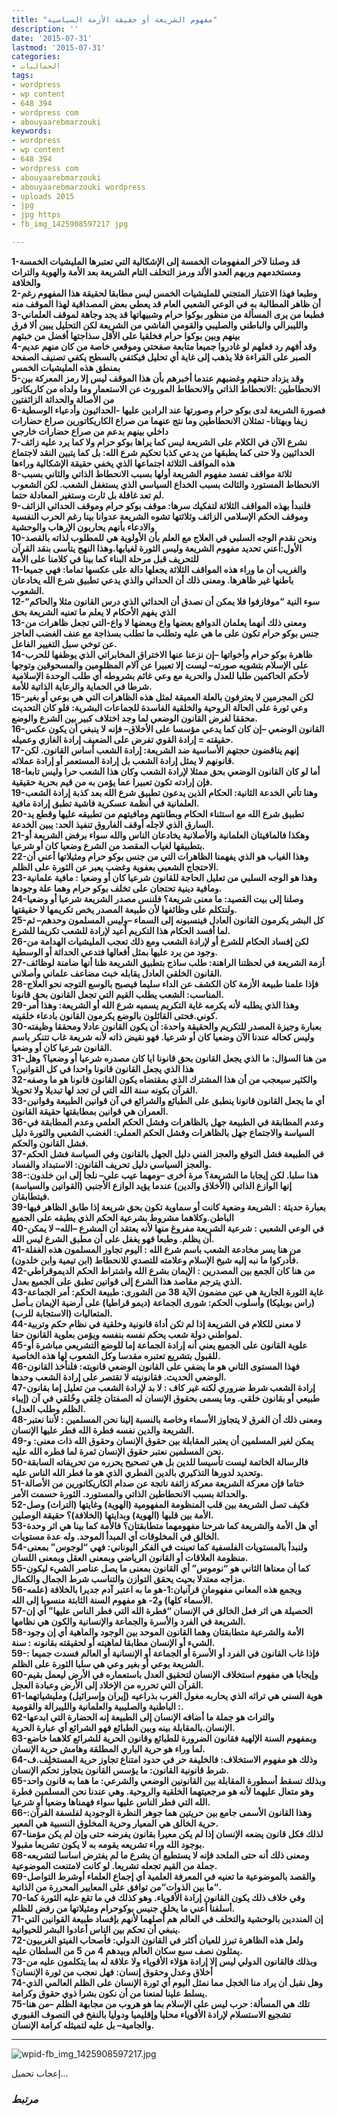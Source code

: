 ```yaml
---
title: "مفهوم الشريعة أو حقيقة الأزمة السياسية"
description: ''
date: '2015-07-31'
lastmod: '2015-07-31'
categories:
- الجماليات
tags:
- wordpress
- wp content
- 648 394
- wordpress com
- abouyaarebmarzouki
keywords:
- wordpress
- wp content
- 648 394
- wordpress com
- abouyaarebmarzouki
- abouyaarebmarzouki wordpress
- uploads 2015
- jpg
- jpg https
- fb_img_1425908597217 jpg

---
```

**1-قد وصلنا لآخر المفهومات الخمسة إلى الإشكالية التي تعتبرها المليشيات الخمسة ومستخدمهم وربهم العدو الألد ورمز التخلف التام الشريعة بعد الأمة والهوية والتراث والخلافة  
2-وطبعا فهذا الاعتبار المتجني للمليشيات الخمس ليس مطابقا لحقيقة هذا المفهوم رغم أن ظاهر المطالبة به في الوعي الشعبي العام قد يعطي بعض المصداقية لهذا الموقف منه  
3-فطبعا من يرى المسألة من منظور بوكوا حرام وشبيهاتها قد يجد وجاهة لموقف العلماني والليبرالي والباطني والصليبي والقومي الفاشي من الشريعة لكن التحليل يبين ألا فرق بينهم وبين بوكوا حرام فخلقيا على الأقل سذاجتها أفضل من خبثهم  
4-وقد أفهم رد فعلهم لو غادروا جميعا متابعة صفحتي وموقعي خاصة من كان منهم عديم الصبر على القراءة فلا يذهب إلى غاية أي تحليل فيكتفي بالسطح يكفي تصنيف الصفحة بمنطق هذه المليشيات الخمس  
5-وقد يزداد حنقهم وغضبهم عندما أخبرهم بأن هذا الموقف ليس إلا رمز المعركة بين الانحطاطين :الانحطاط الذاتي والانحطاط الموروث عن الاستعمار وما ولداه من كاريكاتور من الأصالة والحداثة الزائفتين  
6-فصورة الشريعة لدى بوكو حرام وصورتها عند الرادين عليها -الحداثيون وأدعياء الوسطية زيفا وبهتانا- تمثلان الانحطاطين وما نتج عنهما من صراع الكاريكاتورين صراع حضارات داخلي بينهم بدعم من صراع حضارات خارجي  
7-نشرع الآن في الكلام على الشريعة ليس كما يراها بوكو حرام ولا كما يرد عليه زائف الحداثيين ولا حتى كما يطبقها من يدعي كذبا تحكيم شرع الله: بل كما يتبين النقد لاجتماع هذه المواقف الثلاثة اجتماعها الذي يخفي حقيقة الإشكالية وراءها  
8-ثلاثة مواقف تفسد مفهوم الشريعة أولها بسبب الانحطاط الذاتي والثاني بسبب الانحطاط المستورد والثالث بسبب الخداع السياسي الذي يستغفل الشعب. لكن الشعوب لم تعد غافلة بل ثارت وستغير المعادلة حتما.  
9-فلنبدأ بهذه المواقف الثلاثة لتفكيك سرها: موقف بوكو حرام وموقف الحداثي الزائف وموقف الحكم الإسلامي الزائف وثلاثتها تشوه الشريعة عدوانا بينا رغم الحرب النفسية والادعاء بأنهم يحاربون الإرهاب والوحشية  
10-ونحن نقدم الوجه السلبي في العلاج مع العلم بأن الأولوية هي للمطلوب لذاته بالقصد الأول:أعني تحديد مفهوم الشريعة وليس الثورة لغيابها.وهذا النهج يتأسى بنقد القرآن للتحريف قبل مرحلة البناء كما بينا في كلامنا على الأمة  
11-والغريب أن ما وراء هذه المواقف الثلاثة يجعلها دالة على عكسها تماما: فهي جميعا باطنها غير ظاهرها. ومعنى ذلك أن الحداثي والذي يدعي تطبيق شرع الله يخادعان الشعوب.  
12-“سوء النية “موفازفوا فلا يمكن أن نصدق أن الحداثي الذي درس القانون مثلا والحاكم الذي يفهم الأحكام لا يعلم ما تعنيه الشريعة بحق  
13-ومعنى ذلك أنهما يعلمان الدوافع بعضها واع وبعضها لا واع-التي تجعل ظاهرات من جنس بوكو حرام تكون على ما هي عليه وتطلب ما تطلب بسذاجة مع عنف الغضب العاجز عن توخي سبل التغيير الفاعل.  
14-ظاهرة بوكو حرام وأخواتها –إن نزعنا عنها الاختراق المخابراتي الذي يوظفها للحرب على الإسلام بتشويه صورته– ليست إلا تعبيرا عن آلام المظلومين والمسحوقين وتوجها لأحكم الحاكمين طلبا للعدل والحرية مع وعي غائم بشروطه أي طلب الوحدة الإسلامية شرطا في الحماية والرعاية الذاتية للأمة.  
15-لكن المجرمين لا يعترفون بالعلة العميقة لمثل هذه الظاهرات التي هي بوعي أو بغير وعي ثورة على الحالة الروحية والخلقية الفاسدة للجماعات البشرية: فلو كان التحديث محققا لغرض القانون الوضعي لما وجد اختلاف كبير بين الشرع والوضع.  
16-القانون الوضعي –إن كان كما يدعي مؤسسا على الأخلاق– فإنه لا ينبغي أن يكون عكس حقيقته = إرادة القوي تفرض على الضعيف إرادة الغازي وعميله.  
17-إنهم يناقضون حجتهم الأساسية ضد الشريعة: إرادة الشعب أساس القانون. لكن قانونهم لا يمثل إرادة الشعب بل إرادة المستعمر أو إرادة عملائه.  
18-أما لو كان القانون الوضعي بحق ممثلا لإرادة الشعب وكان هذا الشعب حرا وليس تابعا فإن إرادته تكون تعبيرا عما يؤمن به من قيم بحرية حقيقية.  
19-وهنا تأتي الخدعة الثانية: الحكام الذين يدعون تطبيق شرع الله بعد كذبة إرادة الشعب العلمانية في أنظمة عسكرية فاشية تطبق إرادة مافية.  
20-تطبيق شرع الله مع استثناء الحكام وبطانتهم ومافيتهم من تطبيقه عليها وقطع يد السارق الذي لاجله أوقف الفاروق تنفيذ الحد: يبين الخدعة.  
21-وهكذا فالمافيتان العلمانية والأصلانية يخادعان الناس والله سواء برفض الشريعة أو بتطبيقها لغياب المقصد من الشرع وضعيا كان أو شرعيا.  
22-وهذا الغياب هو الذي يفهمنا الظاهرات التي من جنس بوكو حرام ومثيلاتها أعني أن الاحتجاج الشعبي بعفوية وغضب يعبر عن الثورة على الظلم.  
23-وهذا هو الوجه السلبي من تعليل الحاجة للقانون شرعيا كان أو وضعيا : مافية علمانية ومافية دينية تحتجان على تخلف بوكو حرام وهما علة وجودها.  
24-وصلنا إلى بيت القصيد: ما معنى شريعة؟ فلننس مصدر الشريعة شرعيا أو وضعيا ولنتكلم على وظائفها لأن طبيعة المصدر يخص تكريمها لا حقيقتها.  
25-كل البشر يكرمون القانون العادل فينسبونه إلى السماء –وليس المسلمون وحدهم– ثم لما أفسد الحكام هذا التكريم أعيد لإرادة للشعب تكريما للشرع.  
26-لكن إفساد الحكام للشرع أو لإرادة الشعب ومع ذلك تعجب المليشيات الهدامة من وجود من يرد عليها بمثل أفعالها فتدعي الحداثة أو الوسطية.  
27-أزمة الشريعة في لحظتنا الراهنة: طلب ساذج بتطبيق الشريعة ظنا أنها ضامنة لوظائف القانون الخلقي العادل يقابله خبث مضاعف علماني وأصلاني.  
28-فإذا علمنا طبيعة الأزمة كان الكشف عن الداء سليما فيصبح بالوسع التوجه نحو العلاج المناسب: الشعب يطلب القيم التي تجعل القانون بحق قانونا.  
29-وهذا الذي يطلبه لأنه يكرمه غاية التكريم يسميه شرع الله أو الشريعة: وهذا أمر كوني.فحتى القائلون بالوضع يكرمون القانون بادعاء خلقيته.  
30-بعبارة وجيزة المصدر للتكريم والحقيقة واحدة: أن يكون القانون عادلا ومحققا وظيفته وليس كحاله عندنا الآن وضعيا كان أو شرعيا. فهو نقيض ذاته لأنه شريعة غاب تتنكر باسم القانون شرعيا كان أو وضعيا.  
31-من هنا السؤال: ما الذي يجعل القانون بحق قانونا ايا كان مصدره شرعيا أو وضعيا؟ وهل هذا الذي يجعل القانون قانونا واحدا في كل القوانين؟  
32-والكثير سيعجب من أن هذا المشترك الذي بمقتضاه يكون القانون قانونا هو ما وصفه القرآن بكونه سنة الله التي لن تجد لها تبديلا ولا تحويلا.  
33-أي ما يجعل القانون قانونا ينطبق على الطبائع والشرائع في آن قوانين الطبيعة وقوانين العمران هي قوانين بمطابقتها حقيقة القانون.  
36-وعدم المطابقة في الطبيعة جهل بالظاهرات وفشل الحكم العلمي وعدم المطابقة في السياسة والاجتماع جهل بالظاهرات وفشل الحكم العملي: الغضب الشعبي والثورة دليل فشل القانون والحكم.  
37-في الطبيعة فشل التوقع والعجز الفني دليل الجهل بالقانون وفي السياسة فشل الحكم والعجز السياسي دليل تحريف القانون: الاستبداد والفساد.  
38-هذا سلبا. لكن إيجابا ما الشريعة؟ مرة أخرى –ومهما عيب علي– نلجأ إلى ابن خلدون: إنها الوازع الذاتي (الأخلاق والدين) عندما يؤيد الوازع الأجنبي (القوانين والسياسة) فيتطابقان.  
39-بعبارة حديثة : الشريعة وضعية كانت أو سماوية تكون بحق شريعة إذا طابق الظاهر فيها الباطن.وكلاهما مشروط بشرعية الحكم الذي يطبقه على الجميع  
40-في الوعي الشعبي : شرعية الشريعة مفروغ منها لأنه يعتقد أن المشرع –الله– لا يمكن أن يظلم. وطبعا فهو يغفل على أن مطبق الشرع ليس الله.  
41-من هنا يسر مخادعة الشعب باسم شرع الله : اليوم تجاوز المسلمون هذه الغفلة فأدركوا ما نبه إليه شيخ الإسلام وعلامته للتصدي للانحطاط (ابن تيمية وابن خلدون).  
42-من هنا كان الجمع بين المصدرين : الإيمان بشرع الله واشتراط الحكم الديموقراطي الذي يترجم مقاصد هذا الشرع إلى قوانين تطبق على الجميع بعدل.  
43-غاية الثورة الجارية هي عين مضمون الآية 38 من الشورى: طبيعة الحكم: أمر الجماعة (راس بوبليكا) وأسلوب الحكم: شورى الجماعة (ديمو قراطيا) على أرضية الإيمان بـأصل المتعاليات (الاستجابة للرب).  
44-لا معنى للكلام في الشريعة إذا لم تكن أداة قانونية وخلقية في نظام حكم وتربية لمواطني دولة شعب يحكم نفسه بنفسه ويؤمن بعلوية القانون حقا.  
45-علوية القانون على الجميع يعني أنه إرادة الجماعة إما للوضع التشريعي مباشرة أو للقبول بتشريع تعتبره مقدسا وكل الشعوب لها هذه الخاصية.  
46-فهذا المستوى الثاني هو ما يضفي على القانون الوضعي قانويته: فلنأخذ القانون الوضعي الحديث. فقانونيته لا تقتصر على إرادة الشعب وحدها.  
47-إرادة الشعب شرط ضروري لكنه غير كاف : لا بد لإرادة الشعب من تعليل إما بقانون طبيعي أو بقانون خلقي. وما يسمى بحقوق الإنسان له الصفتان خِلقي وخُلقي في آن (إيباء الظلم وطلب العدل).  
48-ومعنى ذلك أن الفرق لا يتجاوز الأسماء وخاصة بالنسبة إلينا نحن المسلمين : لأننا نعتبر الشريعة والدين نفسه فطرة الله فطر عليها الإنسان.  
49-يمكن لغير المسلمين أن يعتبر المقابلة بين حقوق الإنسان وحقوق الله ذات معنى: و نحن المسلمين نعتبر حقوق الإنسان ثمرة لما فطره الله عليه.  
50-فالرسالة الخاتمة ليست تأسيسا للدين بل هي تصحيح يحرره من تحريفاته السابقة وتحديد لدورها التذكيري بالدين الفطري الذي هو ما فطر الله الناس عليه.  
51-ختاما فإن معركة الشريعة معركة زائفة ناتجة عن صدام الكاريكاتورين من الأصالة والحداثة بسبب الانحطاطين الذاتي والمستورد. الثورة حسمت الأمر.  
52-فكيف تصل الشريعة بين قلب المنظومة المفهومية (الهوية) وغايتها (التراث) وصل الأمة بين قلبها (الهوية) وبدايتها (الخلافة)؟ حقيقة الوصلين.  
53-أي هل الأمة والشريعة كما شرحنا مفهومهما متطابقتان؟ فالأمة كما بينا هي اثر وحدة الخالق في المخلوقات أي المبدأ الموحد. وله عدة مستويات.  
54-ولنبدأ بالمستويات الفلسفية كما تعينت في الفكر اليوناني: فهي “لوجوس” بمعنى منظومة العلاقات أو القانون الرياضي وبمعنى العقل وبمعنى اللسان.  
55-كما أن معناها الثاني هو “نوموس” أي القانون بمعنى ما يصل عناصر الشيء ليكون مزاجه معتدلا بحيث يحقق التوازن والتناسب شرط الجمال والكمال.  
56-ويجمع هذه المعاني مفهومان قرآنيان:1-هو ما به اعتبر آدم جديرا بالخلافة (علمه الأسماء كلها) و2- هو مفهوم السنة الثابتة منسوبا إلى الله.  
57-الحصيلة هي اثر فعل الخالق في الإنسان “فطرة الله التي فطر الناس عليها” أي إن الشريعة في الفرد والأسرة والجماعة والإنسانية والكون هي نظامها.  
58-الأمة والشرعية متطابقتان وهما القانون الموحد بين الوجود والماهية أي إن وجود الشيء أو الإنسان مطابقا لماهيته أو لحقيقته بقانونه : سنة.  
59-فإذا غاب القانون في الفرد أو الأسرة أو الجماعة أو الإنسانية أو العالم فسدت جميعا : الشريعة بوعي أو بغير وعي هي سلبا الثورة على الظلم.  
60-وإيجابا هي مفهوم استخلاف الإنسان لتحقيق العدل باستعماره في الأرض ليعمل بقيم القرآن التي تحرره من الإخلاد إلى الأرض وعبادة العجل.  
61-هوية السني هي تراثه الذي يحاربه مغول الغرب بذراعيه (إيران وإسرائيل) ومليشياتهما : الباطنية والصليبية والعلمانية والليبرالة والقومية.  
62-والتراث هو جملة ما أضافه الإنسان إلى الطبيعة إنه الحضارة التي ابدعها الإنسان.بالمقابلة بينه وبين الطبائع فهو الشرائع أي عبارة الحرية.  
63-وبمفهوم السنة الإلهية فقانون الضرورة للطبائع وقانون الحرية للشرائع كلاهما خاضع لما وراء هو حرية الباري المطلقة وهامش حرية الإنسان.  
64-وذلك هو مفهوم الاستخلاف: فالخليفة حر في حدود امتناع تجاوز حرية المستخلِف.ف شرط قانونية القانون: ما يؤسس القانون يتجاوز تحكم الإنسان.  
65-وبذلك تسقط أسطورة المقابلة بين القانونين الوضعي والشرعي: ما هما به قانون واحد وهو متعال عليهما لأنه هو مرجعيتهما الخلقية والروحية. وهي عندنا نحن المسلمين فطرة الله التي فطر الناس عليها سواء فهمناها وضعيا أو شرعيا.  
66-وهذا القانون الأسمى جامع بين حريتين هما جوهر النظرة الوجودية لفلسفة القرآن: حرية الخالق هي المعيار وحرية المخلوق النسبية هي المعير.  
67-لذلك فكل قانون يضعه الإنسان إذا لم يكن معيرا بقانون يفرضه حتى وإن لم يكن مؤمنا بوجود الله وراء تشريعه يقومه به لا يكون تشريعا مقبولا.  
68-ومعنى ذلك أنه حتى الملحد فإنه لا يستطيع أن يشرع ما لم يفترض اساسا لتشريعه جملة من القيم تجعله تشريعا. لو كانت لامتنعت الموضوعية.  
69-والقصد بالموضوعية ما تعنيه في المعرفة العلمية أي إجماع العلماء أوشرط التواصل “ما بين الذوات“من توافق على المعايير المحررة من الذاتية.  
70-وفي خلاف ذلك يكون القانون إرادة الأقوياء. وهو كذلك في ما تقع عليه الثورة كما أسلفنا أعني ما يخلق جنيس بوكوحرام ومثيلاتها من رفض للظلم.  
71-إن المنددين بالوحشية والتخلف في العالم هم أصلهما لأنهم بإفساد طبيعة القوانين التي ينبغي أن تحكم بين الناس أعادوا البشر للحيوانية.  
72-ولعل هذه الظاهرة تبرز للعيان أكثر في القانون الدولي: فأصحاب الفيتو الغربيون يمثلون نصف سبع سكان العالم وبيدهم 4 من 5 من السلطان عليه.  
73-وبذلك فالقانون الدولي ليس إلا إرادة هؤلاء الأقوياء ولا علاقة له بما يتكلمون عليه من أخلاق وعدل وحقوق إنسان: فهل نعجب من ثورة الإنسان؟  
74-وهل نقبل أن يراد منا الخجل مما نمثل اليوم أي ثورة الإنسان على الظلم العالمي الذي يسلط علينا لمنعنا من أن نكون بشرا ذوي حقوق وكرامة.  
75-تلك هي المسألة: حرب ليس على الإسلام بما هو هروب من مجابهة الظلم –من هنا تشجيع الاستسلام لإرادة الأقوياء محليا وإقليميا ودوليا بالنفخ في التصوف القبوري والجامية– بل عليه لتميثله كرامة الإنسان.**

---

![wpid-fb_img_1425908597217.jpg](https://abouyaarebmarzouki.wordpress.com/wp-content/uploads/2015/03/wpid-fb_img_1425908597217.jpg?w=648&h=394)

إعجاب تحميل...

### *مرتبط*